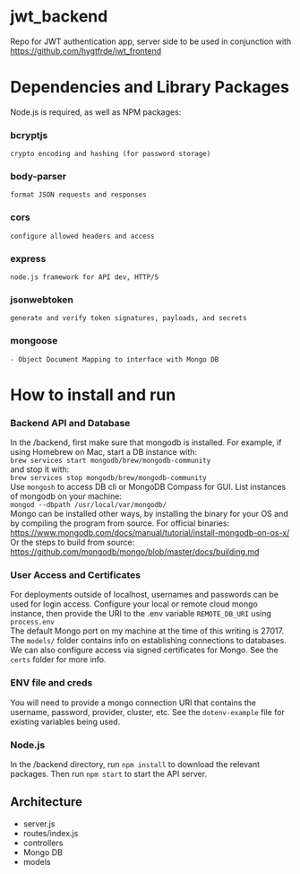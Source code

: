 # jwt_backend
Repo for JWT authentication app, server side
to be used in conjunction with https://github.com/hygtfrde/jwt_frontend

# Dependencies and Library Packages
Node.js is required, as well as NPM packages:
### bcryptjs
    crypto encoding and hashing (for password storage) 
### body-parser
    format JSON requests and responses 
### cors
    configure allowed headers and access 
### express
    node.js framework for API dev, HTTP/S 
### jsonwebtoken
    generate and verify token signatures, payloads, and secrets 
### mongoose
    - Object Document Mapping to interface with Mongo DB 
    
# How to install and run

### Backend API and Database
In the /backend, first make sure that mongodb is installed. For example, if using Homebrew on Mac, start a DB instance with: <br>
`brew services start mongodb/brew/mongodb-community` <br>
and stop it with: <br>
`brew services stop mongodb/brew/mongodb-community` <br>
Use `mongosh` to access DB cli or MongoDB Compass for GUI.
List instances of mongodb on your machine: <br>
`mongod --dbpath /usr/local/var/mongodb/` <br>
Mongo can be installed other ways, by installing the binary for your OS and by compiling the program from source.
For official binaries: https://www.mongodb.com/docs/manual/tutorial/install-mongodb-on-os-x/
Or the steps to build from source:
https://github.com/mongodb/mongo/blob/master/docs/building.md 

### User Access and Certificates
For deployments outside of localhost, usernames and passwords can be used for login access. Configure your local or remote cloud mongo instance, then provide the URI to the .env variable `REMOTE_DB_URI` using `process.env` <br>
The default Mongo port on my machine at the time of this writing is 27017. The `models/` folder contains info on establishing connections to databases.
We can also configure access via signed certificates for Mongo. See the `certs` folder for more info.

### ENV file and creds
You will need to provide a mongo connection URI that contains the username, password, provider, cluster, etc. See the `dotenv-example` file for existing variables being used.

### Node.js
In the /backend directory, run `npm install` to download the relevant packages. Then run `npm start` to start the API server.

## Architecture
- server.js
- routes/index.js
- controllers
- Mongo DB
- models


